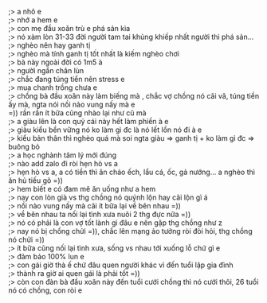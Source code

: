 ;> a nhô e<br>
;> nhớ a hem e<br>
;> con mẹ đầu xoăn trù e phá sản kìa<br>
;> nó xàm lòn 31-33 đời người tam tai khủng khiếp nhất người thì phá sản...<br>
;> nghèo nên hay ganh tị<br>
;> nghèo mà tính ganh tị tốt nhất là kiếm nghèo chơi<br>
;> bà này ngoài đời có 1m5 à<br>
;> người ngắn chân lùn<br>
;> chắc đang túng tiền nên stress e<br>
;> mua chanh trồng chưa e<br>
;> chồng bà đầu xoăn này làm biếng mà , chắc vợ chồng nó cãi vã, túng tiền ấy mà, ngta nói nồi nào vung nấy mà e<br>
=)) rần rần ít bữa cũng nhào lại như cũ mà<br>
;> a giàu lên là con quỷ cái này hết làm phiền à e<br>
;> giàu kiểu bền vững nó ko làm gì đc là nó lết lồn nó đi à e<br>
;> kiểu bản thân thì nghèo quá mà soi ngta giàu => ganh tị + ko làm gì đc => buông bỏ<br>
;> a học nghành tâm lý mới đúng<br>
;> nào add zalo đi ròi hẹn hò vs a<br>
;> hẹn hò vs a, a có tiền thì ăn cháo ếch, lẩu cá, ốc, gả nướng... a nghèo thì ăn hủ tiếu gõ =))<br>
;> hem biết e có đam mê ăn uống như a hem<br>
;> nay con lòn già vs thg chồng nó quýnh lộn hay cãi lộn gì á<br>
;> nồi nào vung nấy mà cãi ít bữa lại về bên nhau =))<br>
;> về bên nhau ta nối lại tình xưa nuôi 2 thg đực nữa =))<br>
;> nó có phải là con vợ tốt lành gì đâu e nên gặp thg chồng như z<br>
;> nay nó bị chồng chửi =)), chắc lên mạng ảo tưởng ròi đòi hỏi, thg chồng nó chửi =))<br>
;> ít bữa cũng nối lại tình xưa, sống vs nhau tới xuống lỗ chứ gì e<br>
;> đảm bảo 100% lun e<br>
;> con gái giờ thà ế chứ đâu quen người khác vì đến tuổi lập gia đình<br>
;> thành ra giờ ai quen gái là phải tốt =))<br>
;> còn con đàn bà đầu xoăn này đến tuổi cưới chồng thì nó cưới thôi, 26 tuổi nó có chồng, con ròi e
